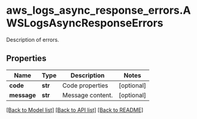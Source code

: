 # aws_logs_async_response_errors.AWSLogsAsyncResponseErrors

Description of errors.
## Properties
Name | Type | Description | Notes
------------ | ------------- | ------------- | -------------
**code** | **str** | Code properties | [optional] 
**message** | **str** | Message content. | [optional] 

[[Back to Model list]](README.md#documentation-for-models) [[Back to API list]](README.md#documentation-for-api-endpoints) [[Back to README]](README.md)


